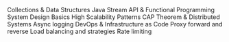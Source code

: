Collections & Data Structures
Java Stream API & Functional Programming
System Design Basics
High Scalability Patterns
CAP Theorem & Distributed Systems
Async logging
DevOps & Infrastructure as Code
Proxy forward and reverse
Load balancing and strategies
Rate limiting